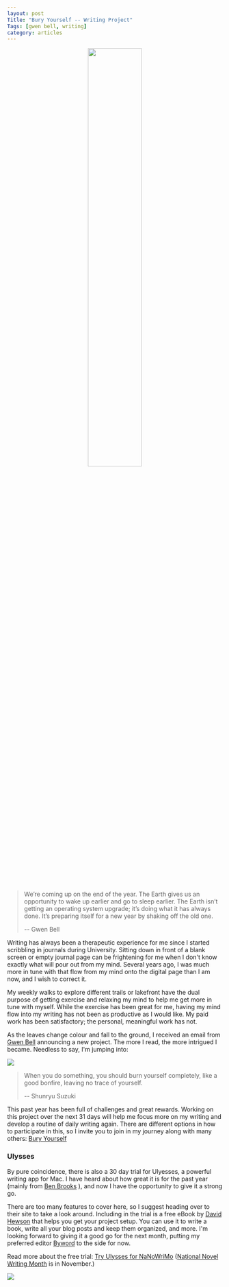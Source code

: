 ```yaml
---
layout: post
Title: "Bury Yourself -- Writing Project"
Tags: [gwen bell, writing]
category: articles
---
```


<center><img src="http://www.foursides.ca/images/fall.jpg" height="50%" width="50%"></center>

> We’re coming up on the end of the year. The Earth gives us an opportunity to wake up earlier and go to sleep earlier. The Earth isn’t getting an operating system upgrade; it’s doing what it has always done. It’s preparing itself for a new year by shaking off the old one.
>
> -- Gwen Bell

Writing has always been a therapeutic experience for me since I started scribbling in journals during University. Sitting down in front of a blank screen or empty journal page can be frightening for me when I don't know exactly what will pour out from my mind. Several years ago, I was much more in tune with that flow from my mind onto the digital page than I am now, and I wish to correct it. 

My weekly walks to explore different trails or lakefront have the dual purpose of getting exercise and relaxing my mind to help me get more in tune with myself. While the exercise has been great for me, having my mind flow into my writing has not been as productive as I would like. My paid work has been satisfactory; the personal, meaningful work has not. 

As the leaves change colour and fall to the ground, I received an email from [Gwen Bell](http://gwenbell.com "Gwen Bell") announcing a new project. The more I read, the more intrigued I became. Needless to say, I'm jumping into:

<a href="http://gwenbell.com"><img src="http://www.foursides.ca/images/buryyourself.jpg"></a>

> When you do something, you should burn yourself completely, like a good bonfire, leaving no trace of yourself. 
>
> -- Shunryu Suzuki

This past year has been full of challenges and great rewards. Working on this project over the next 31 days will help me focus more on my writing and develop a routine of daily writing again. There are different options in how to participate in this, so I invite you to join in my journey along with many others: [Bury Yourself](http://gwenbell.com "Gwen Bell - Bury Yourself")

### Ulysses 

By pure coincidence, there is also a 30 day trial for Ulyesses, a powerful writing app for Mac. I have heard about how great it is for the past year (mainly from [Ben Brooks](http://brooksreview.net "Ben Brooks") ), and now I have the opportunity to give it a strong go. 

There are too many features to cover here, so I suggest heading over to their site to take a look around. Including in the trial is a free eBook by [David Hewson](http://www.amazon.com/s/?_encoding=UTF8&camp=1789&creative=390957&field-keywords=David%20Hewson&linkCode=ur2&tag=four0b-20&url=search-alias%3Daps&linkId=WEA6ET4QKXQOT6VJ "David Hewson - Amazon") that helps you get your project setup. You can use it to write a book, write all your blog posts and keep them organized, and more. I'm looking forward to giving it a good go for the next month, putting my preferred editor [Byword](https://itunes.apple.com/us/app/byword/id420212497?mt=12&uo=4&at=10l4Qt "Byword" ) to the side for now. 

Read more about the free trial: [Try Ulysses for NaNoWriMo](http://www.ulyssesapp.com/nanowrimo/  "Ulyesses for NaNoWriMo") ([National Novel Writing Month](http://nanowrimo.org "NaNoWriMo") is in November.)

<a href="https://itunes.apple.com/us/app/ulysses-iii/id623795237?mt=12&uo=4&at=10l4Qt"><img src="http://www.foursides.ca/images/AppStore.svg"></a>


